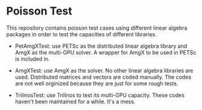 Poisson Test
====================

This repository contains poisson test cases using different linear algebra packages in order to test the capacities of different libraries.

- PetAmgXTest: use PETSc as the distributed linear algebra library and AmgX as the multi-GPU solver. A wrapper for AmgX to be used in PETSc is included in. 

- AmgXTest: use AmgX as the solver. No other linear algebra libraries are used. Distributed matrices and vectors are coded manually.  The codes are not well orginized because they are just for some rough tests.

- TrilinosTest: use Trilinos to test its multi-GPU capacity. These codes haven't been maintained for a while. It's a mess.
